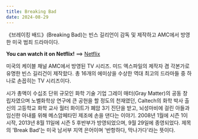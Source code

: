 ```yaml
---
title: Breaking Bad
date: 2024-08-29
---
```


《브레이킹 배드》(Breaking Bad)는 빈스 길리언이 감독 및 제작하고 AMC에서 방영한 미국 범죄 드라마이다.
<!--more-->
**You can watch it on Netflix!** ==> [Netflix](https://www.netflix.com/search?q=%EB%B8%8C%EB%A0%88%EC%9D%B4%ED%82%B9&jbv=70143836)


미국의 케이블 채널 AMC에서 방영된 TV 시리즈. 미드 엑스파일의 제작자 겸 각본가로 유명한 빈스 길리건이 제작핬다. 총 16개의 에미상을 수상한 역대 최고의 드라마들 중 하나로 손꼽히는 TV 시리즈이다.

시가 총액이 수십조 단위 규모인 화학 기술 기업 그레이 매터(Gray Matter)의 공동 창립자였으며 노벨화학상 연구에 큰 공헌을 할 정도의 천재였던, Caltech의 화학 박사 출신의 고등학교 화학 교사 월터 화이트가 폐암 3기 진단을 받고, 뇌성마비에 걸린 아들과 임신한 아내를 위해 메스암페타민 제조에 손을 댄다는 이야기. 2008년 1월에 시즌 1이 시작, 2013년 8월 11일에 시즌 5 후반부가 방영되었으며, 9월 29일에 종영되었다. 제목의 'Break Bad'는 미국 남서부 지역 은어이며 '반항하다, 막나가다'라는 뜻이다.